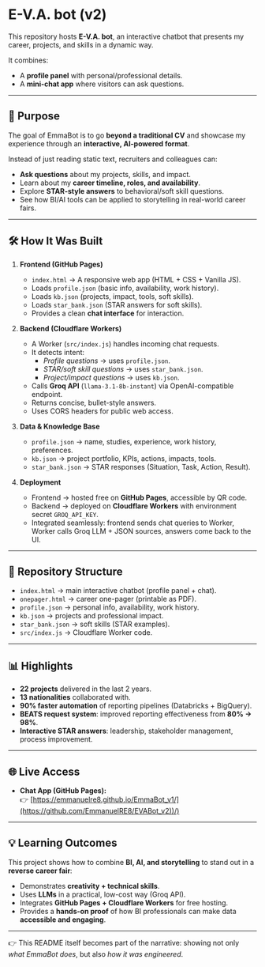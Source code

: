 # E-V.A. bot (v2)

This repository hosts **E-V.A. bot**, an interactive chatbot that presents my career, projects, and skills in a dynamic way.  

It combines:  
- A **profile panel** with personal/professional details.  
- A **mini-chat app** where visitors can ask questions.  

---

## 🎯 Purpose

The goal of EmmaBot is to go **beyond a traditional CV** and showcase my experience through an **interactive, AI-powered format**.  

Instead of just reading static text, recruiters and colleagues can:  
- **Ask questions** about my projects, skills, and impact.  
- Learn about my **career timeline, roles, and availability**.  
- Explore **STAR-style answers** to behavioral/soft skill questions.  
- See how BI/AI tools can be applied to storytelling in real-world career fairs.  

---

## 🛠️ How It Was Built

1. **Frontend (GitHub Pages)**  
   - `index.html` → A responsive web app (HTML + CSS + Vanilla JS).  
   - Loads `profile.json` (basic info, availability, work history).  
   - Loads `kb.json` (projects, impact, tools, soft skills).  
   - Loads `star_bank.json` (STAR answers for soft skills).  
   - Provides a clean **chat interface** for interaction.  

2. **Backend (Cloudflare Workers)**  
   - A Worker (`src/index.js`) handles incoming chat requests.  
   - It detects intent:  
     - *Profile questions* → uses `profile.json`.  
     - *STAR/soft skill questions* → uses `star_bank.json`.  
     - *Project/impact questions* → uses `kb.json`.  
   - Calls **Groq API** (`llama-3.1-8b-instant`) via OpenAI-compatible endpoint.  
   - Returns concise, bullet-style answers.  
   - Uses CORS headers for public web access.  

3. **Data & Knowledge Base**  
   - `profile.json` → name, studies, experience, work history, preferences.  
   - `kb.json` → project portfolio, KPIs, actions, impacts, tools.  
   - `star_bank.json` → STAR responses (Situation, Task, Action, Result).  

4. **Deployment**  
   - Frontend → hosted free on **GitHub Pages**, accessible by QR code.  
   - Backend → deployed on **Cloudflare Workers** with environment secret `GROQ_API_KEY`.  
   - Integrated seamlessly: frontend sends chat queries to Worker, Worker calls Groq LLM + JSON sources, answers come back to the UI.  

---

## 📂 Repository Structure

- `index.html` → main interactive chatbot (profile panel + chat).  
- `onepager.html` → career one-pager (printable as PDF).  
- `profile.json` → personal info, availability, work history.  
- `kb.json` → projects and professional impact.  
- `star_bank.json` → soft skills (STAR examples).  
- `src/index.js` → Cloudflare Worker code.  

---

## 📊 Highlights

- **22 projects** delivered in the last 2 years.  
- **13 nationalities** collaborated with.  
- **90% faster automation** of reporting pipelines (Databricks + BigQuery).  
- **BEATS request system**: improved reporting effectiveness from **80% → 98%**.  
- **Interactive STAR answers**: leadership, stakeholder management, process improvement.  

---

## 🌐 Live Access

- **Chat App (GitHub Pages):**  
  👉 [https://emmanuelre8.github.io/EmmaBot_v1/](https://github.com/EmmanuelRE8/EVABot_v2))/)  


---

## 💡 Learning Outcomes

This project shows how to combine **BI, AI, and storytelling** to stand out in a **reverse career fair**:  

- Demonstrates **creativity + technical skills**.  
- Uses **LLMs** in a practical, low-cost way (Groq API).  
- Integrates **GitHub Pages + Cloudflare Workers** for free hosting.  
- Provides a **hands-on proof** of how BI professionals can make data **accessible and engaging**.  

---

👉 This README itself becomes part of the narrative: showing not only *what EmmaBot does*, but also *how it was engineered*.  
